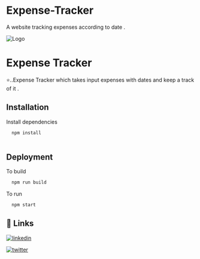 # Expense-Tracker
A website tracking expenses according to date .



![Logo](https://encrypted-tbn0.gstatic.com/images?q=tbn:ANd9GcR06SjpFm-6A0ceRmMU45Dz3tBF3HwSZDENKA&usqp=CAU)


# Expense Tracker 

⭐..Expense Tracker which takes input expenses with dates and keep a track of it .


## Installation

Install dependencies 

```bash
  npm install 
  
```
    
## Deployment

To build 

```bash
  npm run build
```
To run
```bash
  npm start
```
## 🔗 Links

[![linkedin](https://img.shields.io/badge/linkedin-0A66C2?style=for-the-badge&logo=linkedin&logoColor=white)](https://www.linkedin.com/in/atharva-kutwal-588a8a219/)

[![twitter](https://img.shields.io/badge/twitter-1DA1F2?style=for-the-badge&logo=twitter&logoColor=white)](https://twitter.com/AtharvaKalyan)
